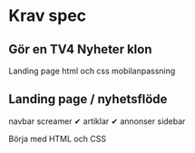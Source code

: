 # Krav spec
## Gör en TV4 Nyheter klon

Landing page
html och css
mobilanpassning

## Landing page / nyhetsflöde 
navbar
screamer ✔ 
artiklar ✔
annonser
sidebar 

Börja med HTML och CSS 